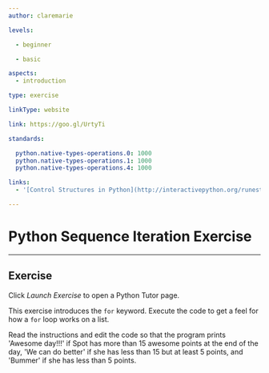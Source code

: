 ```yaml
---
author: claremarie

levels:

  - beginner

  - basic

aspects:
  - introduction

type: exercise

linkType: website

link: https://goo.gl/UrtyTi

standards:

  python.native-types-operations.0: 1000
  python.native-types-operations.1: 1000
  python.native-types-operations.4: 1000

links:
  - '[Control Structures in Python](http://interactivepython.org/runestone/static/pythonds/Introduction/ControlStructures.html){website}'

---
```


# Python Sequence Iteration Exercise

---
## Exercise

Click *Launch Exercise* to open a Python Tutor page.

This exercise introduces the `for` keyword. Execute the code to get a feel for how a `for` loop works on a list.

Read the instructions and edit the code so that the program prints 'Awesome day!!!' if Spot has more than 15 awesome points at the end of the day,
'We can do better' if she has less than 15 but at least 5 points, and 'Bummer' if she has less than 5 points.
